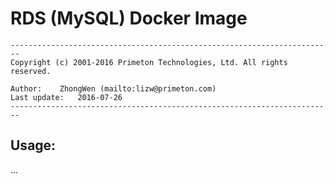 # RDS (MySQL) Docker Image
  
`------------------------------------------------------------------------`    
`Copyright (c) 2001-2016 Primeton Technologies, Ltd. All rights reserved.`  
  
`Author:	ZhongWen (mailto:lizw@primeton.com)`  
`Last update:	2016-07-26`  
`------------------------------------------------------------------------`  
  
  
## Usage:  
  
...